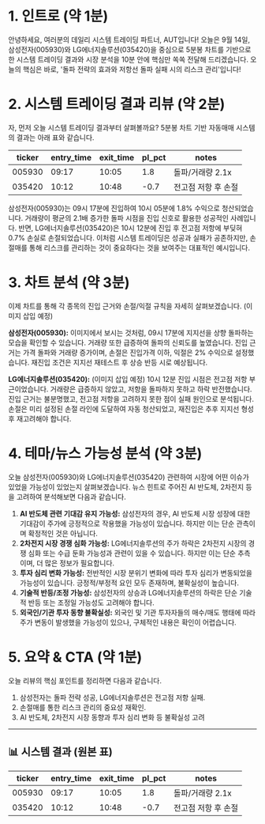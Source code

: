 # 1. 인트로 (약 1분)

안녕하세요, 여러분의 데일리 시스템 트레이딩 파트너, AUT입니다! 오늘은 9월 14일, 삼성전자(005930)와 LG에너지솔루션(035420)을 중심으로 5분봉 차트를 기반으로 한 시스템 트레이딩 결과와 시장 분석을 10분 안에 핵심만 쏙쏙 전달해 드리겠습니다.  오늘의 핵심은 바로,  '돌파 전략의 효과와 저항선 돌파 실패 시의 리스크 관리'입니다!


# 2. 시스템 트레이딩 결과 리뷰 (약 2분)

자, 먼저 오늘 시스템 트레이딩 결과부터 살펴볼까요?  5분봉 차트 기반 자동매매 시스템의 결과는 아래 표와 같습니다.

| ticker | entry_time | exit_time | pl_pct | notes |
|---|---|---|---|---|
| 005930 | 09:17 | 10:05 | 1.8 | 돌파/거래량 2.1x |
| 035420 | 10:12 | 10:48 | -0.7 | 전고점 저항 후 손절 |

삼성전자(005930)는 09시 17분에 진입하여 10시 05분에 1.8% 수익으로 청산되었습니다. 거래량이 평균의 2.1배 증가한 돌파 시점을 진입 신호로 활용한 성공적인 사례입니다.  반면, LG에너지솔루션(035420)은 10시 12분에 진입 후 전고점 저항에 부딪혀 0.7% 손실로 손절되었습니다.  이처럼 시스템 트레이딩은 성공과 실패가 공존하지만,  손절매를 통해 리스크를 관리하는 것이 중요하다는 것을 보여주는 대표적인 예시입니다.


# 3. 차트 분석 (약 3분)

이제 차트를 통해 각 종목의 진입 근거와 손절/익절 규칙을 자세히 살펴보겠습니다. (이미지 삽입 예정)

**삼성전자(005930):**  이미지에서 보시는 것처럼,  09시 17분에 지지선을 상향 돌파하는 모습을 확인할 수 있습니다.  거래량 또한 급증하여 돌파의 신뢰도를 높였습니다. 진입 근거는 가격 돌파와 거래량 증가이며, 손절은 진입가격 이하, 익절은 2% 수익으로 설정했습니다.  재진입 조건은 지지선 재테스트 후 상승 반등 시로 예상됩니다.

**LG에너지솔루션(035420):**  (이미지 삽입 예정)  10시 12분 진입 시점은 전고점 저항 부근이었습니다.  거래량은 급증하지 않았고, 저항을 돌파하지 못하고 하락 반전했습니다.  진입 근거는 불분명했고, 전고점 저항을 고려하지 못한 점이 실패 원인으로 분석됩니다. 손절은 미리 설정된 손절 라인에 도달하여 자동 청산되었고, 재진입은 추후 지지선 형성 후 재고려해야 합니다.


# 4. 테마/뉴스 가능성 분석 (약 3분)

오늘 삼성전자(005930)와 LG에너지솔루션(035420) 관련하여 시장에 어떤 이슈가 있었을 가능성이 있었는지 살펴보겠습니다.  뉴스 힌트로 주어진 AI 반도체, 2차전지 등을 고려하여 분석해보면 다음과 같습니다.

1. **AI 반도체 관련 기대감 유지 가능성:** 삼성전자의 경우, AI 반도체 시장 성장에 대한 기대감이 주가에 긍정적으로 작용했을 가능성이 있습니다.  하지만 이는 단순 관측이며 확정적인 것은 아닙니다.
2. **2차전지 시장 경쟁 심화 가능성:** LG에너지솔루션의 주가 하락은 2차전지 시장의 경쟁 심화 또는 수급 둔화 가능성과 관련이 있을 수 있습니다.  하지만 이는 단순 추측이며, 더 많은 정보가 필요합니다.
3. **투자 심리 변화 가능성:**  전반적인 시장 분위기 변화에 따라 투자 심리가 변동되었을 가능성이 있습니다.  긍정적/부정적 요인 모두 존재하며,  불확실성이 높습니다.
4. **기술적 반등/조정 가능성:**  삼성전자의 상승과 LG에너지솔루션의 하락은 단순 기술적 반등 또는 조정일 가능성도 고려해야 합니다.
5. **외국인/기관 투자 동향 불확실성:**  외국인 및 기관 투자자들의 매수/매도 행태에 따라 주가 변동이 발생했을 가능성이 있으나,  구체적인 내용은 확인이 어렵습니다.


# 5. 요약 & CTA (약 1분)

오늘 리뷰의 핵심 포인트를 정리하면 다음과 같습니다.

1. 삼성전자는 돌파 전략 성공, LG에너지솔루션은 전고점 저항 실패.
2. 손절매를 통한 리스크 관리의 중요성 재확인.
3. AI 반도체, 2차전지 시장 동향과 투자 심리 변화 등 불확실성 고려

---

## 📊 시스템 결과 (원본 표)
| ticker | entry_time | exit_time | pl_pct | notes |
| --- | --- | --- | --- | --- |
| 005930 | 09:17 | 10:05 | 1.8 | 돌파/거래량 2.1x |
| 035420 | 10:12 | 10:48 | -0.7 | 전고점 저항 후 손절 |